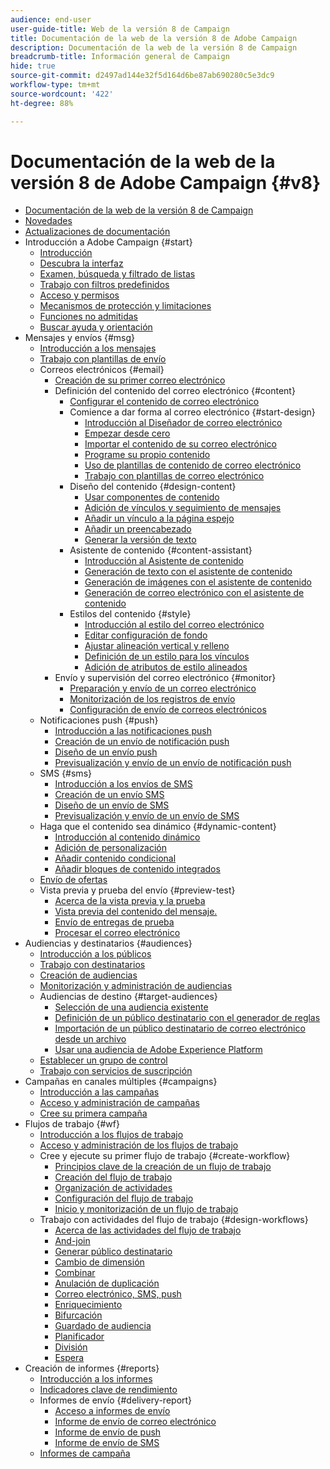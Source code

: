 ```yaml
---
audience: end-user
user-guide-title: Web de la versión 8 de Campaign
title: Documentación de la web de la versión 8 de Adobe Campaign
description: Documentación de la web de la versión 8 de Campaign
breadcrumb-title: Información general de Campaign
hide: true
source-git-commit: d2497ad144e32f5d164d6be87ab690280c5e3dc9
workflow-type: tm+mt
source-wordcount: '422'
ht-degree: 88%

---
```



# Documentación de la web de la versión 8 de Adobe Campaign {#v8}

+ [Documentación de la web de la versión 8 de Campaign](campaign-web-home.md)
+ [Novedades](rn/whats-new.md)
+ [Actualizaciones de documentación](rn/documentation-updates.md)
+ Introducción a Adobe Campaign {#start}
   + [Introducción](get-started/get-started.md)
   + [Descubra la interfaz](get-started/user-interface.md)
   + [Examen, búsqueda y filtrado de listas](get-started/list-filters.md)
   + [Trabajo con filtros predefinidos](get-started/predefined-filters.md)
   + [Acceso y permisos](get-started/permissions.md)
   + [Mecanismos de protección y limitaciones](get-started/guardrails.md)
   + [Funciones no admitidas](get-started/unsupported.md)
   + [Buscar ayuda y orientación](get-started/using-ai.md)
+ Mensajes y envíos {#msg}
   + [Introducción a los mensajes](msg/gs-messages.md)
   + [Trabajo con plantillas de envío](msg/delivery-template.md)
   + Correos electrónicos {#email}
      + [Creación de su primer correo electrónico](email/create-email.md)
      + Definición del contenido del correo electrónico {#content}
         + [Configurar el contenido de correo electrónico](content/edit-content.md)
         + Comience a dar forma al correo electrónico {#start-design}
            + [Introducción al Diseñador de correo electrónico](content/get-started-email-designer.md)
            + [Empezar desde cero](content/create-email-content.md)
            + [Importar el contenido de su correo electrónico](content/existing-content.md)
            + [Programe su propio contenido](content/code-content.md)
            + [Uso de plantillas de contenido de correo electrónico](content/email-sample-templates.md)
            + [Trabajo con plantillas de correo electrónico](content/email-templates.md)
         + Diseño del contenido {#design-content}
            + [Usar componentes de contenido](content/content-components.md)
            + [Adición de vínculos y seguimiento de mensajes](content/message-tracking.md)
            + [Añadir un vínculo a la página espejo](content/mirror-page.md)
            + [Añadir un preencabezado](content/preheader.md)
            + [Generar la versión de texto](content/text-version-email.md)
         + Asistente de contenido {#content-assistant}
            + [Introducción al Asistente de contenido](content/generative-gs.md)
            + [Generación de texto con el asistente de contenido](content/generative-content.md)
            + [Generación de imágenes con el asistente de contenido](content/generative-image.md)
            + [Generación de correo electrónico con el asistente de contenido](content/generative-email.md)
         + Estilos del contenido {#style}
            + [Introducción al estilo del correo electrónico](content/get-started-email-style.md)
            + [Editar configuración de fondo](content/backgrounds.md)
            + [Ajustar alineación vertical y relleno](content/alignment-and-padding.md)
            + [Definición de un estilo para los vínculos](content/styling-links.md)
            + [Adición de atributos de estilo alineados](content/inline-styling.md)
      + Envío y supervisión del correo electrónico {#monitor}
         + [Preparación y envío de un correo electrónico](monitor/prepare-send.md)
         + [Monitorización de los registros de envío](monitor/delivery-logs.md)
         + [Configuración de envío de correos electrónicos](advanced-settings/delivery-settings.md)
   + Notificaciones push {#push}
      + [Introducción a las notificaciones push](push/gs-push.md)
      + [Creación de un envío de notificación push](push/create-push.md)
      + [Diseño de un envío push](push/content-push.md)
      + [Previsualización y envío de un envío de notificación push](push/send-push.md)
   + SMS {#sms}
      + [Introducción a los envíos de SMS](sms/gs-sms.md)
      + [Creación de un envío SMS](sms/create-sms.md)
      + [Diseño de un envío de SMS](sms/content-sms.md)
      + [Previsualización y envío de un envío de SMS](sms/send-sms.md)
   + Haga que el contenido sea dinámico {#dynamic-content}
      + [Introducción al contenido dinámico](personalization/gs-personalization.md)
      + [Adición de personalización](personalization/personalize.md)
      + [Añadir contenido condicional](personalization/conditions.md)
      + [Añadir bloques de contenido integrados](personalization/content-blocks.md)
   + [Envío de ofertas](content/offers.md)
   + Vista previa y prueba del envío {#preview-test}
      + [Acerca de la vista previa y la prueba](preview-test/preview-test.md)
      + [Vista previa del contenido del mensaje.](preview-test/preview-content.md)
      + [Envío de entregas de prueba](preview-test/test-deliveries.md)
      + [Procesar el correo electrónico](preview-test/email-rendering.md)
+ Audiencias y destinatarios {#audiences}
   + [Introducción a los públicos](audience/about-audiences.md)
   + [Trabajo con destinatarios](audience/about-recipients.md)
   + [Creación de audiencias](audience/create-audience.md)
   + [Monitorización y administración de audiencias](audience/access-audiences.md)
   + Audiencias de destino {#target-audiences}
      + [Selección de una audiencia existente](audience/add-audience.md)
      + [Definición de un público destinatario con el generador de reglas](audience/segment-builder.md)
      + [Importación de un público destinatario de correo electrónico desde un archivo](audience/file-audience.md)
      + [Usar una audiencia de Adobe Experience Platform](audience/aep-audience.md)
   + [Establecer un grupo de control](audience/control-group.md)
   + [Trabajo con servicios de suscripción](audience/create-service.md)
+ Campañas en canales múltiples {#campaigns}
   + [Introducción a las campañas](campaigns/gs-campaigns.md)
   + [Acceso y administración de campañas](campaigns/manage-campaigns.md)
   + [Cree su primera campaña](campaigns/create-campaigns.md)
+ Flujos de trabajo {#wf}
   + [Introducción a los flujos de trabajo](workflows/gs-workflows.md)
   + [Acceso y administración de los flujos de trabajo](workflows/access-monitor.md)
   + Cree y ejecute su primer flujo de trabajo {#create-workflow}
      + [Principios clave de la creación de un flujo de trabajo](workflows/gs-workflow-creation.md)
      + [Creación del flujo de trabajo](workflows/create-workflow.md)
      + [Organización de actividades](workflows/orchestrate-activities.md)
      + [Configuración del flujo de trabajo](workflows/workflow-settings.md)
      + [Inicio y monitorización de un flujo de trabajo](workflows/start-monitor-workflows.md)
   + Trabajo con actividades del flujo de trabajo {#design-workflows}
      + [Acerca de las actividades del flujo de trabajo](workflows/activities/about-activities.md)
      + [And-join](workflows/activities/and-join.md)
      + [Generar público destinatario](workflows/activities/build-audience.md)
      + [Cambio de dimensión](workflows/activities/change-dimension.md)
      + [Combinar](workflows/activities/combine.md)
      + [Anulación de duplicación](workflows/activities/deduplication.md)
      + [Correo electrónico, SMS, push](workflows/activities/channels.md)
      + [Enriquecimiento](workflows/activities/enrichment.md)
      + [Bifurcación](workflows/activities/fork.md)
      + [Guardado de audiencia](workflows/activities/save-audience.md)
      + [Planificador](workflows/activities/scheduler.md)
      + [División](workflows/activities/split.md)
      + [Espera](workflows/activities/wait.md)
+ Creación de informes {#reports}
   + [Introducción a los informes](reporting/gs-reports.md)
   + [Indicadores clave de rendimiento](reporting/kpis.md)
   + Informes de envío {#delivery-report}
      + [Acceso a informes de envío](reporting/delivery-reports.md)
      + [Informe de envío de correo electrónico](reporting/email-report.md)
      + [Informe de envío de push](reporting/push-report.md)
      + [Informe de envío de SMS](reporting/sms-report.md)
   + [Informes de campaña](reporting/campaign-reports.md)

